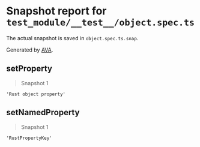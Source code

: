 # Snapshot report for `test_module/__test__/object.spec.ts`

The actual snapshot is saved in `object.spec.ts.snap`.

Generated by [AVA](https://avajs.dev).

## setProperty

> Snapshot 1

    'Rust object property'

## setNamedProperty

> Snapshot 1

    'RustPropertyKey'
